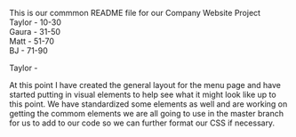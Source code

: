 This is our commmon README file for our Company Website Project <br>
Taylor - 10-30<br>
Gaura - 31-50<br>
Matt - 51-70<br>
BJ - 71-90<br>




Taylor - 

At this point I have created the general layout for the menu page and have started putting in visual elements to help see what it might look like up to this point.
We have standardized some elements as well and are working on getting the commom elements we are all going to use in the master branch for us to add to our code so we can further format our CSS if necessary.
